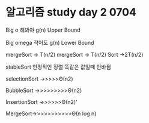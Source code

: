 # 알고리즘 study day 2 0704

Big o 해봐야 g(n)   Upper Bound

Big omega 적어도 g(n) Lower Bound

mergeSort -> T(n/2)
mergeSort -> T(n/2)
Sort ->2T(n/2)


stableSort  안정적인 정렬 똑같은 값일때 안바뀜 

selectionSort  ->>>>>Θ(n2)

BubbleSort ->>>>>>>>>Θ(n2)

InsertionSort ->>>>>>Θ(n2)'

MergeSort->>>>>>>>>>>Θ(n log n)